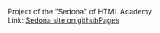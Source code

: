 Project of the "Sedona" of HTML Academy<br>
Link: <a href="https://fedoseevdmitry.github.io/sedona/">Sedona site on githubPages</a>
